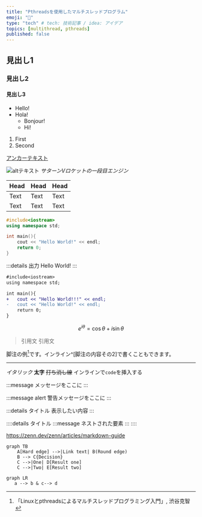 ```yaml
---
title: "Pthreadsを使用したマルチスレッドプログラム"
emoji: "🌵"
type: "tech" # tech: 技術記事 / idea: アイデア
topics: [multithread, pthreads]
published: false
---
```


## 見出し1

### 見出し2

#### 見出し3

- Hello!
- Hola!
  - Bonjour!
  - Hi!

1. First
2. Second

[アンカーテキスト](リンクのURL)

![altテキスト](https://previews.123rf.com/images/jiawangkun/jiawangkun1712/jiawangkun171200059/92222234-%E7%B1%B3%E5%9B%BD%E3%83%95%E3%83%AD%E3%83%AA%E3%83%80%E5%B7%9E%E3%82%B1%E3%83%BC%E3%83%97%E3%82%AB%E3%83%8A%E3%83%99%E3%83%A9%E3%83%AB%E3%81%AB%E3%81%82%E3%82%8B%E3%82%B1%E3%83%8D%E3%83%87%E3%82%A3%E5%AE%87%E5%AE%99%E3%82%BB%E3%83%B3%E3%82%BF%E3%83%BC%E3%83%93%E3%82%B8%E3%82%BF%E3%83%BC%E3%82%B3%E3%83%B3%E3%83%97%E3%83%AC%E3%83%83%E3%82%AF%E3%82%B9%E3%80%81%E3%82%A2%E3%83%9D%E3%83%AD%E3%82%B5%E3%82%BF%E3%83%BC%E3%83%B3v%E3%82%BB%E3%83%B3%E3%82%BF%E3%83%BC%E3%81%AB%E5%B1%95%E7%A4%BA%E3%81%95%E3%82%8C%E3%81%9F%E3%82%B5%E3%82%BF%E3%83%BC%E3%83%B3v%E3%83%AD%E3%82%B1%E3%83%83%E3%83%88%E3%82%A8%E3%83%B3%E3%82%B8%E3%83%B3%E3%80%82.jpg?fj=1)
*サターンVロケットの一段目エンジン*

| Head | Head | Head |
| ---- | ---- | ---- |
| Text | Text | Text |
| Text | Text | Text |

```cpp:main.cpp
#include<iostream>
using namespace std;

int main(){
    cout << "Hello World!" << endl;
    return 0;
}
```

:::details 出力
Hello World!
:::

```diff cpp:diff.cpp
#include<iostream>
using namespace std;

int main(){
+   cout << "Hello World!!!" << endl;
-   cout << "Hello World!" << endl;
    return 0;
}
```

$$
e^{i\theta} = \cos\theta + i\sin\theta
$$

> 引用文
> 引用文

脚注の例[^1]です。インライン^[脚注の内容その2]で書くこともできます。

[^1]: 「Linuxとpthreadsによるマルチスレッドプログラミング入門」, 渋谷克智

-----

*イタリック*
**太字**
~~打ち消し線~~
インラインで`code`を挿入する

:::message
メッセージをここに
:::

:::message alert
警告メッセージをここに
:::

:::details タイトル
表示したい内容
:::

::::details タイトル
:::message
ネストされた要素
:::
::::


https://zenn.dev/zenn/articles/markdown-guide

```mermaid
graph TB
    A[Hard edge] -->|Link text| B(Round edge)
    B --> C{Decision}
    C -->|One| D[Result one]
    C -->|Two| E[Result two]
```

```mermaid
graph LR
   a --> b & c--> d
```
